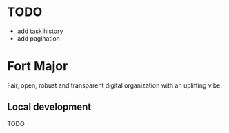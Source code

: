 # TODO

* add task history
* add pagination

# Fort Major

Fair, open, robust and transparent digital organization with an uplifting vibe.

## Local development

TODO
